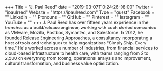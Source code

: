 +++
Title = "J. Paul Reed"
date = "2019-03-07T10:24:26-08:00"
Twitter = "jpaulreed"
Website = "https://jpaulreed.com"
Type = "guest"
Facebook = ""
Linkedin = ""
Pronouns = ""
GitHub = ""
Pinterest = ""
Instagram = ""
YouTube = ""
+++
J. Paul Reed has over fifteen years experience in the trenches as a build/release engineer, working with such storied companies as VMware, Mozilla, Postbox, Symantec, and Salesforce.
In 2012, he founded Release Engineering Approaches, a consultancy incorporating a host of tools and techniques to help organizations "Simply Ship. Every time." He's worked across a number of industries, from financial services to cloud-based infrastructure to health care, with teams ranging from 2 to 2,500 on everything from tooling, operational analysis and improvement, cultural transformation, and business value optimization.
